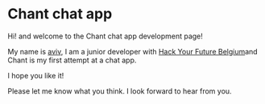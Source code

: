 # Chant chat app

Hi! and welcome to the Chant chat app development page!

My name is [aviv](https://github.com/aviv82),
I am a junior developer with [Hack Your Future Belgium](https://github.com/HackYourFutureBelgium)and Chant is my first attempt at a chat app.

I hope you like it!

Please let me know what you think. I look forward to hear from you.
